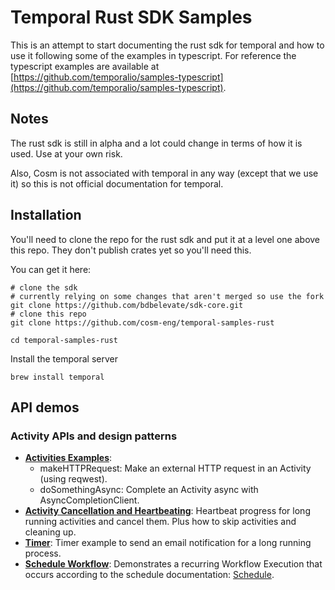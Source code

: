 # Temporal Rust SDK Samples

This is an attempt to start documenting the rust sdk for temporal and how to use it following some of the examples in typescript. For reference the typescript examples are available at [https://github.com/temporalio/samples-typescript](https://github.com/temporalio/samples-typescript).

## Notes

The rust sdk is still in alpha and a lot could change in terms of how it is used. Use at your own risk. 

Also, Cosm is not associated with temporal in any way (except that we use it) so this is not official documentation for temporal.

## Installation

You'll need to clone the repo for the rust sdk and put it at a level one above this repo. They don't publish crates yet so you'll need this.

You can get it here:

```
# clone the sdk
# currently relying on some changes that aren't merged so use the fork
git clone https://github.com/bdbelevate/sdk-core.git
# clone this repo
git clone https://github.com/cosm-eng/temporal-samples-rust

cd temporal-samples-rust
```

Install the temporal server
```
brew install temporal
```

## API demos

### Activity APIs and design patterns
- [**Activities Examples**](./activities-examples):
  - makeHTTPRequest: Make an external HTTP request in an Activity (using reqwest).
  - doSomethingAsync: Complete an Activity async with AsyncCompletionClient.
- [**Activity Cancellation and Heartbeating**](./activities-cancellation-heartbeating): Heartbeat progress for long running activities and cancel them. Plus how to skip activities and cleaning up.
- [**Timer**](./timer): Timer example to send an email notification for a long running process.
- [**Schedule Workflow**](./schedule): Demonstrates a recurring Workflow Execution that occurs according to the schedule documentation: [Schedule](https://docs.temporal.io/workflows#schedule).
